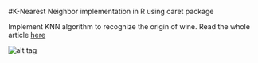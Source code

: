 #K-Nearest Neighbor implementation in R using caret package

Implement KNN algorithm to recognize the origin of wine. 
Read the whole article [here](https://dataaspirant.com/2017/01/09/knn-implementation-r-using-caret-package/)

![alt tag](http://dataaspirant.com/wp-content/uploads/2017/01/Knn-implementation-R-caret-1.jpg)
